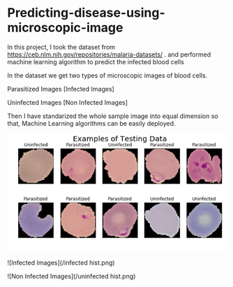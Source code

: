 # Predicting-disease-using-microscopic-image

In this project, I took the dataset from https://ceb.nlm.nih.gov/repositories/malaria-datasets/ . and performed machine learning algorithm to predict the infected blood cells

In the dataset we get two types of microscopic images of blood cells.

Parasitized Images
        [Infected Images]
             
Uninfected Images
        [Non Infected Images]

       
Then I have standarized the whole sample image into equal dimension so that, Machine Learning algorithms can be easily deployed.

      
     
    
![Test Images](/testdata.png)



![Infected Images](/infected hist.png)
        
    
              
![Non Infected Images](/uninfected hist.png) 
